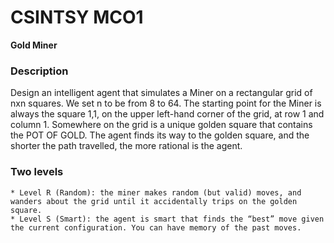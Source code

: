 # CSINTSY MCO1
**Gold Miner**
### Description
Design an intelligent agent that simulates a Miner  on a rectangular grid of nxn squares. We set n to be from 8 to 64.  The starting point for the Miner is always the square 1,1, on the upper left-hand corner of the grid, at row 1 and column 1. Somewhere on the grid is a unique golden square that contains the POT OF GOLD.  The agent finds its way to the golden square, and the shorter the path travelled, the more rational is the agent.

### Two levels
    * Level R (Random): the miner makes random (but valid) moves, and wanders about the grid until it accidentally trips on the golden square.
    * Level S (Smart): the agent is smart that finds the “best” move given the current configuration. You can have memory of the past moves.

